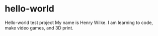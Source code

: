 # hello-world
Hello-world test project
My name is Henry Wilke. I am learning to code, make video games, and 3D print.
